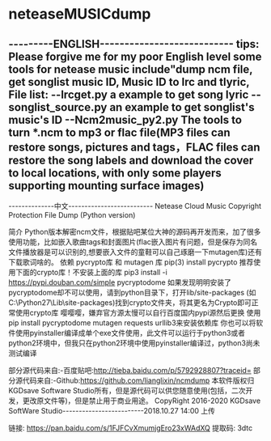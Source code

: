# neteaseMUSICdump
---------ENGLISH---------------------------
tips: Please forgive me for my poor English level
some tools for netease music include"dump ncm file, get songlist music ID, Music ID to lrc and tlyric,
File list:
--lrcget.py a example to get song lyric
--songlist_source.py an example to get songlist's music's ID
--Ncm2music_py2.py The tools to turn *.ncm to mp3 or flac file(MP3 files can restore songs, pictures and tags，FLAC files can restore the song labels and download the cover to local locations, with only some players supporting mounting surface images)
-------------------------------------------
--------------中文--------------------------
Netease Cloud Music Copyright Protection File Dump (Python version)

简介
Python版本解密ncm文件，根据贴吧某位大神的源码再开发而来，加了很多使用功能，比如嵌入歌曲tags和封面图片(flac嵌入图片有问题，但是保存为同名文件播放器是可以识别的,想要嵌入文件的童鞋可以自己琢磨一下mutagen库)还有下载歌词啥的。
依赖 pycrypto库 和 mutagen 库
pip(3) install pycrypto
推荐使用下面的crypto库！不安装上面的库
pip3 install -i https://pypi.douban.com/simple pycryptodome
如果发现明明安装了pycryptodome却不可以使用，请到python目录下，打开lib/site-packages (如C:\Python27\Lib\site-packages)找到crypto文件夹，将其更名为Crypto即可正常使用crypto库
嘤嘤嘤，嫌弃官方源太慢可以自行百度国内pypi源然后更换
使用pip install pycryptodome mutagen requests urllib3来安装依赖库
你也可以将软件使用pyinstaller编译成单个exe文件使用，此文件可以运行于python3或者python2环境中，但我只在python2环境中使用pyinstaller编译过，python3尚未测试编译


部分源代码来自:-百度贴吧:http://tieba.baidu.com/p/5792928807?traceid=
部分源代码来自:-Github:https://github.com/lianglixin/ncmdump
本软件版权归KGDsave Software Studio所有，但是源代码可以供您随意使用(包括，二次开发，更改原文件等)，但是禁止用于商业用途。
CopyRight 2016-2020 KGDsave SoftWare Studio-------------------------2018.10.27 14:00 上传


链接: https://pan.baidu.com/s/1FJFCvXmumjgEro23xWAdXQ 提取码: 3dtc
